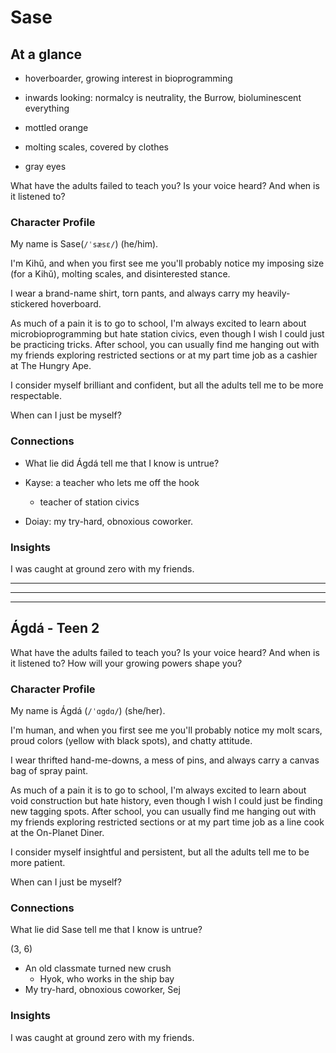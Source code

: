 # Sase

## At a glance
- hoverboarder, growing interest in bioprogramming
- inwards looking: normalcy is neutrality, the Burrow, bioluminescent everything

- mottled orange
- molting scales, covered by clothes
- gray eyes

What have the adults failed to teach you?
Is your voice heard? And when is it listened to?


### Character Profile
My name is Sase(`/ˈsæsɛ/`) (he/him).

I'm Kihǔ, and when you first see me you'll probably notice my imposing size (for a Kihǔ), molting scales, and disinterested stance.

I wear a brand-name shirt, torn pants, and always carry my heavily-stickered hoverboard.

As much of a pain it is to go to school, I'm always excited to learn about microbioprogramming but hate station civics, even though I wish I could just be practicing tricks. After school, you can usually find me hanging out with my friends exploring restricted sections or at my part time job as a cashier at The Hungry Ape.

I consider myself brilliant and confident, but all the adults tell me to be more respectable.

When can I just be myself?

### Connections
* What lie did Ágdá tell me that I know is untrue?

* Kayse: a teacher who lets me off the hook
	- teacher of station civics
* Doiay: my try-hard, obnoxious coworker.

### Insights
I was caught at ground zero with my friends.

-----------------------------------------
-----------------------------------------
-----------------------------------------

## Ágdá - Teen 2
What have the adults failed to teach you?
Is your voice heard? And when is it listened to?
How will your growing powers shape you?


### Character Profile
My name is Ágdá (`/ˈɑgdɑ/`) (she/her).

I'm human, and when you first see me you'll probably notice my molt scars, proud colors (yellow with black spots), and chatty attitude.

I wear thrifted hand-me-downs, a mess of pins, and always carry a canvas bag of spray paint.

As much of a pain it is to go to school, I'm always excited to learn about void construction but hate history, even though I wish I could just be finding new tagging spots. After school, you can usually find me hanging out with my friends exploring restricted sections or at my part time job as a line cook at the On-Planet Diner.

I consider myself insightful and persistent, but all the adults tell me to be more patient.

When can I just be myself?

### Connections
What lie did Sase tell me that I know is untrue?

(3, 6)
* An old classmate turned new crush
	- Hyok, who works in the ship bay
* My try-hard, obnoxious coworker, Sej

### Insights
I was caught at ground zero with my friends.